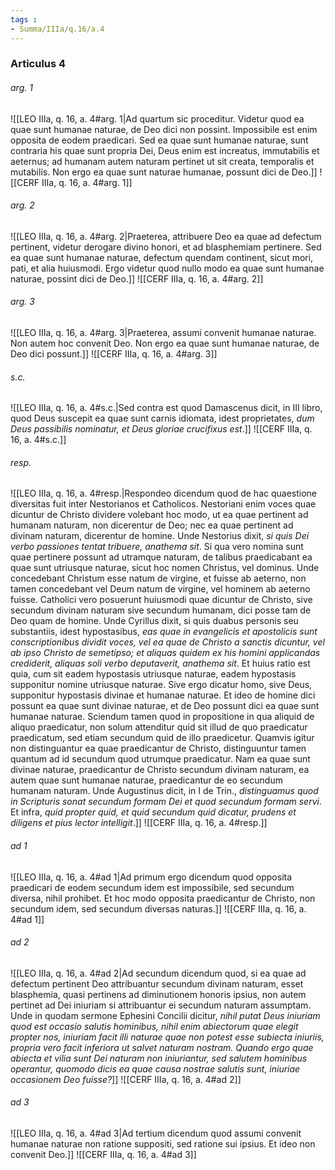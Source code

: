 ```yaml
---
tags : 
- Summa/IIIa/q.16/a.4
---
```


### Articulus 4

###### arg. 1
![[LEO IIIa, q. 16, a. 4#arg. 1|Ad quartum sic proceditur. Videtur quod ea quae sunt humanae naturae, de Deo dici non possint. Impossibile est enim opposita de eodem praedicari. Sed ea quae sunt humanae naturae, sunt contraria his quae sunt propria Dei, Deus enim est increatus, immutabilis et aeternus; ad humanam autem naturam pertinet ut sit creata, temporalis et mutabilis. Non ergo ea quae sunt naturae humanae, possunt dici de Deo.]]
![[CERF IIIa, q. 16, a. 4#arg. 1]]

###### arg. 2
![[LEO IIIa, q. 16, a. 4#arg. 2|Praeterea, attribuere Deo ea quae ad defectum pertinent, videtur derogare divino honori, et ad blasphemiam pertinere. Sed ea quae sunt humanae naturae, defectum quendam continent, sicut mori, pati, et alia huiusmodi. Ergo videtur quod nullo modo ea quae sunt humanae naturae, possint dici de Deo.]]
![[CERF IIIa, q. 16, a. 4#arg. 2]]

###### arg. 3
![[LEO IIIa, q. 16, a. 4#arg. 3|Praeterea, assumi convenit humanae naturae. Non autem hoc convenit Deo. Non ergo ea quae sunt humanae naturae, de Deo dici possunt.]]
![[CERF IIIa, q. 16, a. 4#arg. 3]]

###### s.c.
![[LEO IIIa, q. 16, a. 4#s.c.|Sed contra est quod Damascenus dicit, in III libro, quod Deus suscepit ea quae sunt carnis idiomata, idest proprietates, *dum Deus passibilis nominatur, et Deus gloriae crucifixus est*.]]
![[CERF IIIa, q. 16, a. 4#s.c.]]

###### resp.
![[LEO IIIa, q. 16, a. 4#resp.|Respondeo dicendum quod de hac quaestione diversitas fuit inter Nestorianos et Catholicos. Nestoriani enim voces quae dicuntur de Christo dividere volebant hoc modo, ut ea quae pertinent ad humanam naturam, non dicerentur de Deo; nec ea quae pertinent ad divinam naturam, dicerentur de homine. Unde Nestorius dixit, *si quis Dei verbo passiones tentat tribuere, anathema sit*. Si qua vero nomina sunt quae pertinere possunt ad utramque naturam, de talibus praedicabant ea quae sunt utriusque naturae, sicut hoc nomen Christus, vel dominus. Unde concedebant Christum esse natum de virgine, et fuisse ab aeterno, non tamen concedebant vel Deum natum de virgine, vel hominem ab aeterno fuisse. Catholici vero posuerunt huiusmodi quae dicuntur de Christo, sive secundum divinam naturam sive secundum humanam, dici posse tam de Deo quam de homine. Unde Cyrillus dixit, si quis duabus personis seu substantiis, idest hypostasibus, *eas quae in evangelicis et apostolicis sunt conscriptionibus dividit voces, vel ea quae de Christo a sanctis dicuntur, vel ab ipso Christo de semetipso; et aliquas quidem ex his homini applicandas crediderit, aliquas soli verbo deputaverit, anathema sit*. Et huius ratio est quia, cum sit eadem hypostasis utriusque naturae, eadem hypostasis supponitur nomine utriusque naturae. Sive ergo dicatur homo, sive Deus, supponitur hypostasis divinae et humanae naturae. Et ideo de homine dici possunt ea quae sunt divinae naturae, et de Deo possunt dici ea quae sunt humanae naturae. Sciendum tamen quod in propositione in qua aliquid de aliquo praedicatur, non solum attenditur quid sit illud de quo praedicatur praedicatum, sed etiam secundum quid de illo praedicetur. Quamvis igitur non distinguantur ea quae praedicantur de Christo, distinguuntur tamen quantum ad id secundum quod utrumque praedicatur. Nam ea quae sunt divinae naturae, praedicantur de Christo secundum divinam naturam, ea autem quae sunt humanae naturae, praedicantur de eo secundum humanam naturam. Unde Augustinus dicit, in I de Trin., *distinguamus quod in Scripturis sonat secundum formam Dei et quod secundum formam servi*. Et infra, *quid propter quid, et quid secundum quid dicatur, prudens et diligens et pius lector intelligit*.]]
![[CERF IIIa, q. 16, a. 4#resp.]]

###### ad 1
![[LEO IIIa, q. 16, a. 4#ad 1|Ad primum ergo dicendum quod opposita praedicari de eodem secundum idem est impossibile, sed secundum diversa, nihil prohibet. Et hoc modo opposita praedicantur de Christo, non secundum idem, sed secundum diversas naturas.]]
![[CERF IIIa, q. 16, a. 4#ad 1]]

###### ad 2
![[LEO IIIa, q. 16, a. 4#ad 2|Ad secundum dicendum quod, si ea quae ad defectum pertinent Deo attribuantur secundum divinam naturam, esset blasphemia, quasi pertinens ad diminutionem honoris ipsius, non autem pertinet ad Dei iniuriam si attribuantur ei secundum naturam assumptam. Unde in quodam sermone Ephesini Concilii dicitur, *nihil putat Deus iniuriam quod est occasio salutis hominibus, nihil enim abiectorum quae elegit propter nos, iniuriam facit illi naturae quae non potest esse subiecta iniuriis, propria vero facit inferiora ut salvet naturam nostram. Quando ergo quae abiecta et vilia sunt Dei naturam non iniuriantur, sed salutem hominibus operantur, quomodo dicis ea quae causa nostrae salutis sunt, iniuriae occasionem Deo fuisse?*]]
![[CERF IIIa, q. 16, a. 4#ad 2]]

###### ad 3
![[LEO IIIa, q. 16, a. 4#ad 3|Ad tertium dicendum quod assumi convenit humanae naturae non ratione suppositi, sed ratione sui ipsius. Et ideo non convenit Deo.]]
![[CERF IIIa, q. 16, a. 4#ad 3]]

